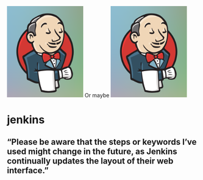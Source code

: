 <img src="/part-1/pics/jenkins_log.png" width="200" />                 Or maybe                                 <img src="/part-1/pics/jenkins_log.png" width="200" />
# jenkins

##  “Please be aware that the steps or keywords I’ve used might change in the future, as Jenkins continually updates the layout of their web interface.” 
